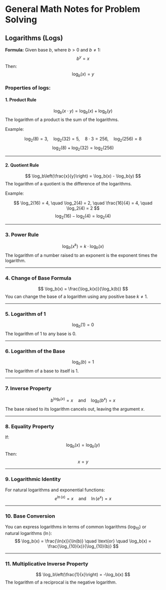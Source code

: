 # General Math Notes for Problem Solving

## Logarithms (Logs)

**Formula:**
Given base $b$, where $b \gt 0$ and $b \neq 1$:
$$b^y = x$$
Then:
$$\log_b(x) = y$$

### Properties of logs:

#### 1. **Product Rule**
$$
\log_b(x \cdot y) = \log_b(x) + \log_b(y)
$$
The logarithm of a product is the sum of the logarithms.

Example:

$$
\log_2(8) = 3, \quad
\log_2(32) = 5, \quad
8 \cdot 3 = 256, \quad
\log_2(256) = 8
$$
$$
\log_2(8) + \log_2(32) = \log_2(256)
$$

---

#### 2. **Quotient Rule**
$$
\log_b\left(\frac{x}{y}\right) = \log_b(x) - \log_b(y)
$$
The logarithm of a quotient is the difference of the logarithms.

Example:

$$
\log_2(16) = 4, \quad
\log_2(4) = 2, \quad
\frac{16}{4} = 4, \quad
\log_2(4) = 2
$$
$$
\log_2(16) - \log_2(4) = \log_2(4)
$$

---

### 3. **Power Rule**
$$
\log_b(x^k) = k \cdot \log_b(x)
$$
The logarithm of a number raised to an exponent is the exponent times the logarithm.

---

### 4. **Change of Base Formula**
$$
\log_b(x) = \frac{\log_k(x)}{\log_k(b)}
$$
You can change the base of a logarithm using any positive base $k \neq 1$.

---

### 5. **Logarithm of 1**
$$
\log_b(1) = 0
$$
The logarithm of 1 to any base is 0.

---

### 6. **Logarithm of the Base**
$$
\log_b(b) = 1
$$
The logarithm of a base to itself is 1.

---

### 7. **Inverse Property**
$$
b^{\log_b(x)} = x
\quad \text{and} \quad \log_b(b^x) = x
$$
The base raised to its logarithm cancels out, leaving the argument $x$.

---

### 8. **Equality Property**

If:
$$\log_b(x) = \log_b(y)$$Then: 
$$x = y$$

---

### 9. **Logarithmic Identity**
For natural logarithms and exponential functions:
$$
e^{\ln(x)} = x
\quad \text{and} \quad \ln(e^x) = x
$$

---

### 10. **Base Conversion**
You can express logarithms in terms of common logarithms ($\log_{10}$) or natural logarithms ($\ln$):
$$
\log_b(x) = \frac{\ln(x)}{\ln(b)} \quad \text{or} \quad \log_b(x) = \frac{\log_{10}(x)}{\log_{10}(b)}
$$

---

### 11. **Multiplicative Inverse Property**
$$
\log_b\left(\frac{1}{x}\right) = -\log_b(x)
$$
The logarithm of a reciprocal is the negative logarithm.


